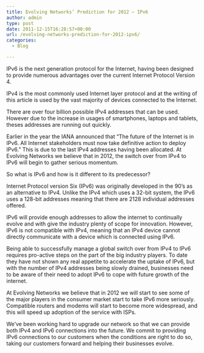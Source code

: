 ```yaml
---
title: Evolving Networks’ Prediction for 2012 – IPv6
author: admin
type: post
date: 2011-12-15T16:28:57+00:00
url: /evolving-networks-prediction-for-2012-ipv6/
categories:
  - Blog

---
```

IPv6 is the next generation protocol for the Internet, having been designed to provide numerous advantages over the current Internet Protocol Version 4. 

IPv4 is the most commonly used Internet layer protocol and at the writing of this article is used by the vast majority of devices connected to the Internet.

There are over four billion possible IPv4 addresses that can be used. However due to the increase in usages of smartphones, laptops and tablets, theses addresses are running out quickly. 

Earlier in the year the IANA announced that “The future of the Internet is in IPv6. All Internet stakeholders must now take definitive action to deploy IPv6.” This is due to the last IPv4 addresses having been allocated. At Evolving Networks we believe that in 2012, the switch over from IPv4 to IPv6 will begin to gather serious momentum.

So what is IPv6 and how is it different to its predecessor?

Internet Protocol version Six (IPv6) was originally developed in the 90’s as an alternative to IPv4. Unlike the IPv4 which uses a 32-bit system, the IPv6 uses a 128-bit addresses meaning that there are 2128 individual addresses offered. 

IPv6 will provide enough addresses to allow the internet to continually evolve and with give the industry plenty of scope for innovation. However, IPv6 is not compatible with IPv4, meaning that an IPv4 device cannot directly communicate with a device which is connected using IPv6.

Being able to successfully manage a global switch over from IPv4 to IPv6 requires pro-active steps on the part of the big industry players. To date they have not shown any real appetite to accelerate the uptake of IPv6, but with the number of IPv4 addresses being slowly drained, businesses need to be aware of their need to adopt IPv6 to cope with future growth of the internet. 

At Evolving Networks we believe that in 2012 we will start to see some of the major players in the consumer market start to take IPv6 more seriously. Compatible routers and modems will start to become more widespread, and this will speed up adoption of the service with ISPs.

We’ve been working hard to upgrade our network so that we can provide both IPv4 and IPv6 connections into the future. We commit to providing IPv6 connections to our customers when the conditions are right to do so, taking our customers forward and helping their businesses evolve.